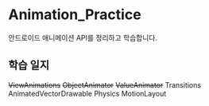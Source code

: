 # Animation_Practice
안드로이드 애니메이션 API를 정리하고 학습합니다.

## 학습 일지
~~ViewAnimations~~
~~ObjectAnimator~~
~~ValueAnimator~~
Transitions
AnimatedVectorDrawable
Physics
MotionLayout
